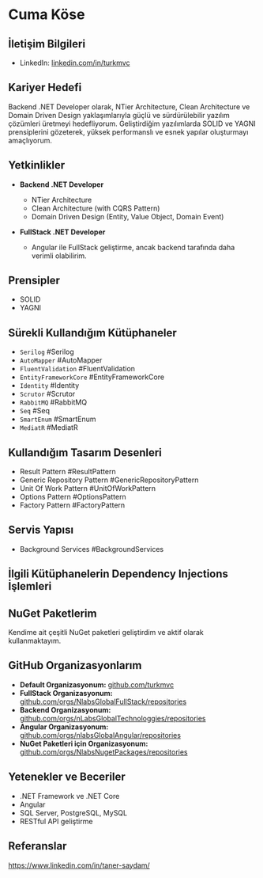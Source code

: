 # Cuma Köse

## İletişim Bilgileri
- LinkedIn: [linkedin.com/in/turkmvc](https://www.linkedin.com/in/turkmvc)

## Kariyer Hedefi

Backend .NET Developer olarak, NTier Architecture, Clean Architecture ve Domain Driven Design yaklaşımlarıyla güçlü ve sürdürülebilir yazılım çözümleri üretmeyi hedefliyorum. Geliştirdiğim yazılımlarda SOLID ve YAGNI prensiplerini gözeterek, yüksek performanslı ve esnek yapılar oluşturmayı amaçlıyorum.

## Yetkinlikler

- **Backend .NET Developer**
  - NTier Architecture
  - Clean Architecture (with CQRS Pattern)
  - Domain Driven Design (Entity, Value Object, Domain Event)

- **FullStack .NET Developer**
  - Angular ile FullStack geliştirme, ancak backend tarafında daha verimli olabilirim.

## Prensipler

- SOLID
- YAGNI

## Sürekli Kullandığım Kütüphaneler

- `Serilog` #Serilog
- `AutoMapper` #AutoMapper
- `FluentValidation` #FluentValidation
- `EntityFrameworkCore` #EntityFrameworkCore
- `Identity` #Identity
- `Scrutor` #Scrutor
- `RabbitMQ` #RabbitMQ
- `Seq` #Seq
- `SmartEnum` #SmartEnum
- `MediatR` #MediatR

## Kullandığım Tasarım Desenleri

- Result Pattern #ResultPattern
- Generic Repository Pattern #GenericRepositoryPattern
- Unit Of Work Pattern #UnitOfWorkPattern
- Options Pattern #OptionsPattern
- Factory Pattern #FactoryPattern

## Servis Yapısı

- Background Services #BackgroundServices

## İlgili Kütüphanelerin Dependency Injections İşlemleri

## NuGet Paketlerim

Kendime ait çeşitli NuGet paketleri geliştirdim ve aktif olarak kullanmaktayım.

## GitHub Organizasyonlarım

- **Default Organizasyonum:** [github.com/turkmvc](https://github.com/turkmvc)
- **FullStack Organizasyonum:** [github.com/orgs/NlabsGlobalFullStack/repositories](https://github.com/orgs/NlabsGlobalFullStack/repositories)
- **Backend Organizasyonum:** [github.com/orgs/nLabsGlobalTechnologgies/repositories](https://github.com/orgs/nLabsGlobalTechnologgies/repositories)
- **Angular Organizasyonum:** [github.com/orgs/nlabsGlobalAngular/repositories](https://github.com/orgs/nlabsGlobalAngular/repositories)
- **NuGet Paketleri için Organizasyonum:** [github.com/orgs/NlabsNugetPackages/repositories](https://github.com/orgs/NlabsNugetPackages/repositories)

## Yetenekler ve Beceriler

- .NET Framework ve .NET Core
- Angular
- SQL Server, PostgreSQL, MySQL
- RESTful API geliştirme
## Referanslar
https://www.linkedin.com/in/taner-saydam/

